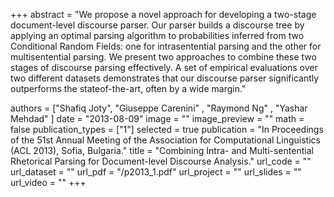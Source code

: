 +++
abstract = "We propose a novel approach for developing a two-stage document-level discourse parser. Our parser builds a discourse tree by applying an optimal parsing algorithm to probabilities inferred from two Conditional Random Fields: one for intrasentential parsing and the other for multisentential parsing. We present two approaches to combine these two stages of discourse parsing effectively. A set of empirical evaluations over two different datasets demonstrates that our discourse parser significantly outperforms the stateof-the-art, often by a wide margin."

authors = ["Shafiq Joty", "Giuseppe Carenini" , "Raymond Ng" , "Yashar Mehdad" ]
date = "2013-08-09"
image = ""
image_preview = ""
math = false
publication_types = ["1"]
selected = true
publication = "In Proceedings of the 51st Annual Meeting of the Association for Computational Linguistics (ACL 2013), Sofia, Bulgaria."
title = "Combining Intra- and Multi-sentential Rhetorical Parsing for Document-level Discourse Analysis."
url_code = ""
url_dataset = ""
url_pdf = "/p2013_1.pdf"
url_project = ""
url_slides = ""
url_video = ""
+++


